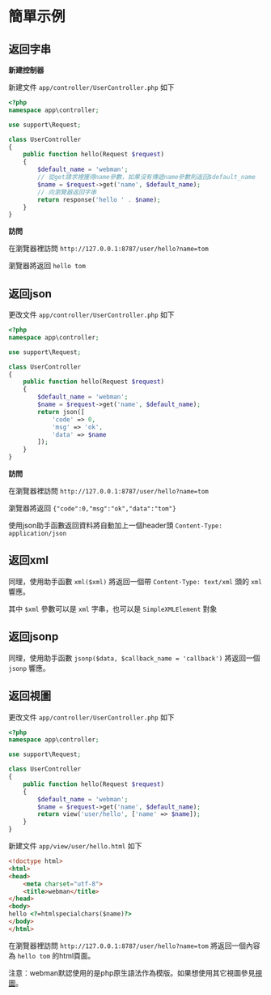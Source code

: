 # 簡單示例

## 返回字串
**新建控制器**

新建文件 `app/controller/UserController.php` 如下

```php
<?php
namespace app\controller;

use support\Request;

class UserController
{
    public function hello(Request $request)
    {
        $default_name = 'webman';
        // 從get請求裡獲得name參數，如果沒有傳遞name參數則返回$default_name
        $name = $request->get('name', $default_name);
        // 向瀏覽器返回字串
        return response('hello ' . $name);
    }
}
```

**訪問**

在瀏覽器裡訪問 `http://127.0.0.1:8787/user/hello?name=tom`

瀏覽器將返回 `hello tom`

## 返回json
更改文件 `app/controller/UserController.php` 如下

```php
<?php
namespace app\controller;

use support\Request;

class UserController
{
    public function hello(Request $request)
    {
        $default_name = 'webman';
        $name = $request->get('name', $default_name);
        return json([
            'code' => 0, 
            'msg' => 'ok', 
            'data' => $name
        ]);
    }
}
```

**訪問**

在瀏覽器裡訪問 `http://127.0.0.1:8787/user/hello?name=tom`

瀏覽器將返回 `{"code":0,"msg":"ok","data":"tom"}`

使用json助手函數返回資料將自動加上一個header頭 `Content-Type: application/json`

## 返回xml
同理，使用助手函數 `xml($xml)` 將返回一個帶 `Content-Type: text/xml` 頭的 `xml` 響應。

其中 `$xml` 參數可以是 `xml` 字串，也可以是 `SimpleXMLElement` 對象

## 返回jsonp
同理，使用助手函數 `jsonp($data, $callback_name = 'callback')` 將返回一個 `jsonp` 響應。

## 返回視圖
更改文件 `app/controller/UserController.php` 如下

```php
<?php
namespace app\controller;

use support\Request;

class UserController
{
    public function hello(Request $request)
    {
        $default_name = 'webman';
        $name = $request->get('name', $default_name);
        return view('user/hello', ['name' => $name]);
    }
}
```

新建文件 `app/view/user/hello.html` 如下

```html
<!doctype html>
<html>
<head>
    <meta charset="utf-8">
    <title>webman</title>
</head>
<body>
hello <?=htmlspecialchars($name)?>
</body>
</html>
```

在瀏覽器裡訪問 `http://127.0.0.1:8787/user/hello?name=tom`
將返回一個內容為 `hello tom` 的html頁面。

注意：webman默認使用的是php原生語法作為模版。如果想使用其它視圖參見[視圖](view.md)。